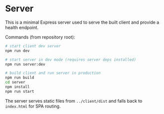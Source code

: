 # Server

This is a minimal Express server used to serve the built client and provide a health endpoint.

Commands (from repository root):

```bash
# start client dev server
npm run dev

# start server in dev mode (requires server deps installed)
npm run server:dev

# build client and run server in production
npm run build
cd server
npm install
npm run start
```

The server serves static files from `../client/dist` and falls back to `index.html` for SPA routing.
